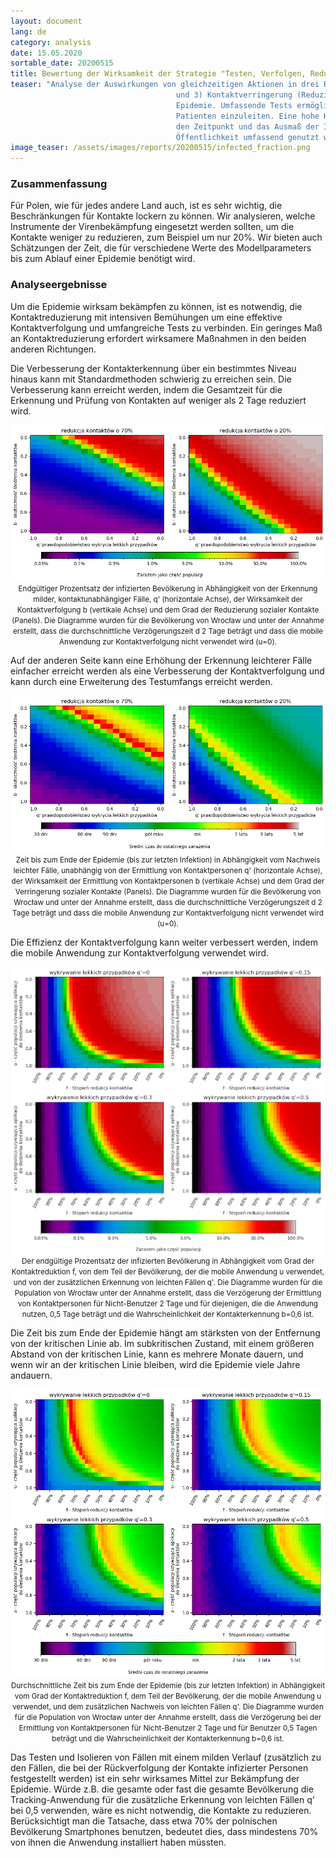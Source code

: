 ```yaml
---
layout: document
lang: de
category: analysis
date: 15.05.2020
sortable_date: 20200515
title: Bewertung der Wirksamkeit der Strategie "Testen, Verfolgen, Reduzieren" zur Ausrottung der Epidemie
teaser: "Analyse der Auswirkungen von gleichzeitigen Aktionen in drei Richtungen: 1) Testen, 2) Kontaktverfolgung
                                     und 3) Kontaktverringerung (Reduzieren) auf die Lage der kritischen Kurve und die Entwicklung der
                                     Epidemie. Umfassende Tests ermöglichen es, eine Kaskade der Kontaktverfolgung bei möglichst vielen
                                     Patienten einzuleiten. Eine hohe Kontakterkennung und die kürzestmögliche Kontaktsuchzeit reduzieren
                                     den Zeitpunkt und das Ausmaß der Infektion erheblich. Tracking-Anwendungen könnten, wenn sie von der
                                     Öffentlichkeit umfassend genutzt werden, die Ermittlung von Kontaktpersonen erheblich beschleunigen."
image_teaser: /assets/images/reports/20200515/infected_fraction.png
---
```



<h3>Zusammenfassung</h3>
<p>Für Polen, wie für jedes andere Land auch, ist es sehr wichtig, die Beschränkungen für Kontakte lockern zu
    können. Wir analysieren, welche Instrumente der Virenbekämpfung eingesetzt werden sollten, um die
    Kontakte weniger zu reduzieren, zum Beispiel um nur 20%.  Wir bieten auch Schätzungen der Zeit, die
    für verschiedene Werte des Modellparameters bis zum Ablauf einer Epidemie benötigt wird.</p>

<h3>Analyseergebnisse</h3>

<p>Um die Epidemie wirksam bekämpfen zu können, ist es notwendig, die Kontaktreduzierung mit intensiven Bemühungen
    um eine effektive Kontaktverfolgung und umfangreiche Tests zu verbinden. Ein geringes Maß an Kontaktreduzierung
    erfordert wirksamere Maßnahmen in den beiden anderen Richtungen.</p>

<p>Die Verbesserung der Kontakterkennung über ein bestimmtes Niveau hinaus kann mit Standardmethoden schwierig
    zu erreichen sein. Die Verbesserung kann erreicht werden, indem die Gesamtzeit für die Erkennung und Prüfung
    von Kontakten auf weniger als 2 Tage reduziert wird. </p>

<div style="text-align: center" class="row 90%">
    <span class="image fit"><img src="/assets/images/reports/20200515/infected_fraction.png" style="margin-bottom: 0px;"/></span>
    <small>Endgültiger Prozentsatz der infizierten Bevölkerung in Abhängigkeit von der Erkennung milder, kontaktunabhängiger
        Fälle, q' (horizontale Achse), der Wirksamkeit der Kontaktverfolgung b (vertikale Achse) und dem Grad
        der Reduzierung sozialer Kontakte (Panels). Die Diagramme wurden für die Bevölkerung von Wrocław und
        unter der Annahme erstellt, dass die durchschnittliche Verzögerungszeit d 2 Tage beträgt und dass
        die mobile Anwendung zur Kontaktverfolgung nicht verwendet wird (u=0).</small>
</div>

<p>Auf der anderen Seite kann eine Erhöhung der Erkennung leichterer Fälle einfacher erreicht werden als eine
    Verbesserung der Kontaktverfolgung und kann durch eine Erweiterung des Testumfangs erreicht werden.</p>

<div style="text-align: center" class="row 90%">
    <span class="image fit"><img src="/assets/images/reports/20200515/time_to_extinction.png" style="margin-bottom: 0px;"/></span>
    <small>Zeit bis zum Ende der Epidemie (bis zur letzten Infektion) in Abhängigkeit vom Nachweis leichter
        Fälle, unabhängig von der Ermittlung von Kontaktpersonen q' (horizontale Achse), der Wirksamkeit der
        Ermittlung von Kontaktpersonen b (vertikale Achse) und dem Grad der Verringerung sozialer Kontakte (Panels).
        Die Diagramme wurden für die Bevölkerung von Wrocław und unter der Annahme erstellt, dass die
        durchschnittliche Verzögerungszeit d 2 Tage beträgt und dass die mobile Anwendung zur Kontaktverfolgung
        nicht verwendet wird (u=0).</small>
</div>

<p>Die Effizienz der Kontaktverfolgung kann weiter verbessert werden, indem die mobile Anwendung zur Kontaktverfolgung verwendet wird. </p>

<div style="text-align: center" class="row 90%">
    <span class="image fit"><img src="/assets/images/reports/20200515/infected_fraction_mobileapp.png" style="display: block; margin: 0 auto;"/></span>
    <small>Der endgültige Prozentsatz der infizierten Bevölkerung in Abhängigkeit vom Grad der Kontaktreduktion f,
        von dem Teil der Bevölkerung, der die mobile Anwendung u verwendet, und von der zusätzlichen Erkennung von
        leichten Fällen q'. Die Diagramme wurden für die Population von Wrocław unter der Annahme erstellt,
        dass die Verzögerung der Ermittlung von Kontaktpersonen für Nicht-Benutzer 2 Tage und für diejenigen, die
        die Anwendung nutzen, 0,5 Tage beträgt und die Wahrscheinlichkeit der Kontakterkennung b=0,6 ist.</small>
</div>

<p>Die Zeit bis zum Ende der Epidemie hängt am stärksten von der Entfernung von der kritischen Linie ab.
    Im subkritischen Zustand, mit einem größeren Abstand von der kritischen Linie, kann es mehrere Monate
    dauern, und wenn wir an der kritischen Linie bleiben, wird die Epidemie viele Jahre andauern.</p>

<div style="text-align: center" class="row 90%">
    <span class="image fit"><img src="/assets/images/reports/20200515/time_to_extinction_mobileapp.png" style="margin-bottom: 0px;"/></span>
    <small>Durchschnittliche Zeit bis zum Ende der Epidemie (bis zur letzten Infektion) in Abhängigkeit vom
        Grad der Kontaktreduktion f, dem Teil der Bevölkerung, der die mobile Anwendung u verwendet, und dem
        zusätzlichen Nachweis von leichten Fällen q'. Die Diagramme wurden für die Population von Wrocław
        unter der Annahme erstellt, dass die Verzögerung bei der Ermittlung von Kontaktpersonen für
        Nicht-Benutzer 2 Tage und für Benutzer 0,5 Tagen beträgt und die Wahrscheinlichkeit der Kontakterkennung
        b=0,6 ist.</small>
</div>

<p>Das Testen und Isolieren von Fällen mit einem milden Verlauf (zusätzlich zu den Fällen, die bei der
    Rückverfolgung der Kontakte infizierter Personen festgestellt werden) ist ein sehr wirksames Mittel zur
    Bekämpfung der Epidemie. Würde z.B. die gesamte oder fast die gesamte Bevölkerung die Tracking-Anwendung für
    die zusätzliche Erkennung von leichten Fällen q' bei 0,5 verwenden, wäre es nicht notwendig, die Kontakte
    zu reduzieren. Berücksichtigt man die Tatsache, dass etwa 70% der polnischen Bevölkerung Smartphones
    benutzen, bedeutet dies, dass mindestens 70% von ihnen die Anwendung installiert haben müssten.</p>